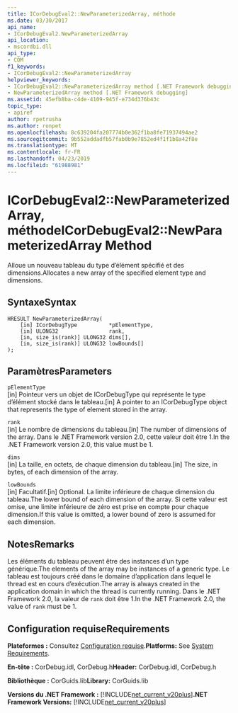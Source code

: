 ```yaml
---
title: ICorDebugEval2::NewParameterizedArray, méthode
ms.date: 03/30/2017
api_name:
- ICorDebugEval2.NewParameterizedArray
api_location:
- mscordbi.dll
api_type:
- COM
f1_keywords:
- ICorDebugEval2::NewParameterizedArray
helpviewer_keywords:
- ICorDebugEval2::NewParameterizedArray method [.NET Framework debugging]
- NewParameterizedArray method [.NET Framework debugging]
ms.assetid: 45efb8ba-c4de-4109-945f-e734d376b43c
topic_type:
- apiref
author: rpetrusha
ms.author: ronpet
ms.openlocfilehash: 8c639204fa207774b0e362f1ba8fe71937494ae2
ms.sourcegitcommit: 9b552addadfb57fab0b9e7852ed4f1f1b8a42f8e
ms.translationtype: MT
ms.contentlocale: fr-FR
ms.lasthandoff: 04/23/2019
ms.locfileid: "61988981"
---
```

# <a name="icordebugeval2newparameterizedarray-method"></a><span data-ttu-id="e0e31-102">ICorDebugEval2::NewParameterizedArray, méthode</span><span class="sxs-lookup"><span data-stu-id="e0e31-102">ICorDebugEval2::NewParameterizedArray Method</span></span>
<span data-ttu-id="e0e31-103">Alloue un nouveau tableau du type d’élément spécifié et des dimensions.</span><span class="sxs-lookup"><span data-stu-id="e0e31-103">Allocates a new array of the specified element type and dimensions.</span></span>  
  
## <a name="syntax"></a><span data-ttu-id="e0e31-104">Syntaxe</span><span class="sxs-lookup"><span data-stu-id="e0e31-104">Syntax</span></span>  
  
```  
HRESULT NewParameterizedArray(  
    [in] ICorDebugType          *pElementType,  
    [in] ULONG32                rank,  
    [in, size_is(rank)] ULONG32 dims[],  
    [in, size_is(rank)] ULONG32 lowBounds[]  
);  
```  
  
## <a name="parameters"></a><span data-ttu-id="e0e31-105">Paramètres</span><span class="sxs-lookup"><span data-stu-id="e0e31-105">Parameters</span></span>  
 `pElementType`  
 <span data-ttu-id="e0e31-106">[in] Pointeur vers un objet de ICorDebugType qui représente le type d’élément stocké dans le tableau.</span><span class="sxs-lookup"><span data-stu-id="e0e31-106">[in] A pointer to an ICorDebugType object that represents the type of element stored in the array.</span></span>  
  
 `rank`  
 <span data-ttu-id="e0e31-107">[in] Le nombre de dimensions du tableau.</span><span class="sxs-lookup"><span data-stu-id="e0e31-107">[in] The number of dimensions of the array.</span></span> <span data-ttu-id="e0e31-108">Dans le .NET Framework version 2.0, cette valeur doit être 1.</span><span class="sxs-lookup"><span data-stu-id="e0e31-108">In the .NET Framework version 2.0, this value must be 1.</span></span>  
  
 `dims`  
 <span data-ttu-id="e0e31-109">[in] La taille, en octets, de chaque dimension du tableau.</span><span class="sxs-lookup"><span data-stu-id="e0e31-109">[in] The size, in bytes, of each dimension of the array.</span></span>  
  
 `lowBounds`  
 <span data-ttu-id="e0e31-110">[in] Facultatif.</span><span class="sxs-lookup"><span data-stu-id="e0e31-110">[in] Optional.</span></span> <span data-ttu-id="e0e31-111">La limite inférieure de chaque dimension du tableau.</span><span class="sxs-lookup"><span data-stu-id="e0e31-111">The lower bound of each dimension of the array.</span></span> <span data-ttu-id="e0e31-112">Si cette valeur est omise, une limite inférieure de zéro est prise en compte pour chaque dimension.</span><span class="sxs-lookup"><span data-stu-id="e0e31-112">If this value is omitted, a lower bound of zero is assumed for each dimension.</span></span>  
  
## <a name="remarks"></a><span data-ttu-id="e0e31-113">Notes</span><span class="sxs-lookup"><span data-stu-id="e0e31-113">Remarks</span></span>  
 <span data-ttu-id="e0e31-114">Les éléments du tableau peuvent être des instances d’un type générique.</span><span class="sxs-lookup"><span data-stu-id="e0e31-114">The elements of the array may be instances of a generic type.</span></span> <span data-ttu-id="e0e31-115">Le tableau est toujours créé dans le domaine d’application dans lequel le thread est en cours d’exécution.</span><span class="sxs-lookup"><span data-stu-id="e0e31-115">The array is always created in the application domain in which the thread is currently running.</span></span> <span data-ttu-id="e0e31-116">Dans le .NET Framework 2.0, la valeur de `rank` doit être 1.</span><span class="sxs-lookup"><span data-stu-id="e0e31-116">In the .NET Framework 2.0, the value of `rank` must be 1.</span></span>  
  
## <a name="requirements"></a><span data-ttu-id="e0e31-117">Configuration requise</span><span class="sxs-lookup"><span data-stu-id="e0e31-117">Requirements</span></span>  
 <span data-ttu-id="e0e31-118">**Plateformes :** Consultez [Configuration requise](../../../../docs/framework/get-started/system-requirements.md).</span><span class="sxs-lookup"><span data-stu-id="e0e31-118">**Platforms:** See [System Requirements](../../../../docs/framework/get-started/system-requirements.md).</span></span>  
  
 <span data-ttu-id="e0e31-119">**En-tête :** CorDebug.idl, CorDebug.h</span><span class="sxs-lookup"><span data-stu-id="e0e31-119">**Header:** CorDebug.idl, CorDebug.h</span></span>  
  
 <span data-ttu-id="e0e31-120">**Bibliothèque :** CorGuids.lib</span><span class="sxs-lookup"><span data-stu-id="e0e31-120">**Library:** CorGuids.lib</span></span>  
  
 <span data-ttu-id="e0e31-121">**Versions du .NET Framework :** [!INCLUDE[net_current_v20plus](../../../../includes/net-current-v20plus-md.md)]</span><span class="sxs-lookup"><span data-stu-id="e0e31-121">**.NET Framework Versions:** [!INCLUDE[net_current_v20plus](../../../../includes/net-current-v20plus-md.md)]</span></span>
